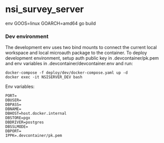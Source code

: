 # nsi_survey_server

env GOOS=linux GOARCH=amd64 go build

### Dev environment

The development env uses two bind mounts to connect the current local workspace and local microauth package to the container. To deploy development environment,
setup auth public key in .devcontainer/pk.pem and env variables in .devcontainer/devcontainer.env and run:

    docker-compose -f deploy/dev/docker-compose.yaml up -d
    docker exec -it NSISERVER_DEV bash

Env variables:

    PORT=
    DBUSER=
    DBPASS=
    DBNAME=
    DBHOST=host.docker.internal
    DBSTORE=pgx
    DBDRIVER=postgres
    DBSSLMODE=
    DBPORT=
    IPPK=.devcontainer/pk.pem
